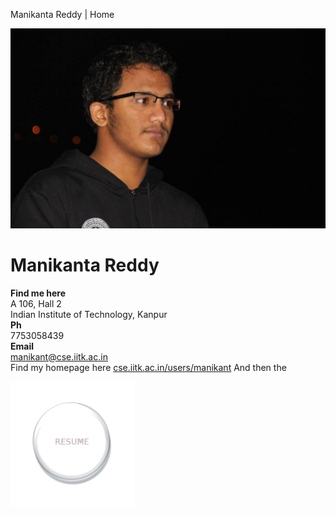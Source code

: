 Manikanta Reddy | Home

![Photograph](images/111.jpg)

Manikanta Reddy
===============

**Find me here**\
 A 106, Hall 2\
 Indian Institute of Technology, Kanpur\
 **Ph**\
 7753058439\
 **Email**\
 manikant@cse.iitk.ac.in\
 Find my homepage here
[cse.iitk.ac.in/users/manikant](http://cse.iitk.ac.in/users/manikant)
And then the

[![](images/resume.png)](https://bytebucket.org/manikanta_reddy/manikanta_reddy.bitbucket.org/raw/e5302a88df92d52b911f00f0267d47369752a780/Resume.pdf?token=dfc60833e52c9984a0805723cf8e7b48d66475af)
